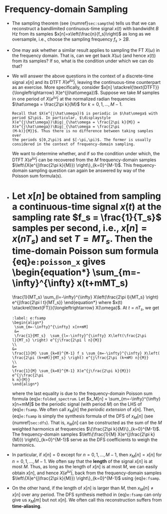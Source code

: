 # Frequency-domain Sampling

* The sampling theorem (see {numref}`sec:sampthm`) tells us that we
  can reconstruct a bandlimited continuous-time signal $x(t)$ with
  bandwidht $B$ Hz from its samples $x[n]=x\left(\frac{n}{f_s}\right)$
  as long as we oversample, i.e., choose the sampling frequency $f_s >
  2B$.

* One may ask whether a similar result applies to sampling the FT
  $X(\omega)$ in the frequency domain. That is, can we get back
  $X(\omega)$ (and hence $x(t)$) from its samples? If so, what is the
  condition under which we can do that? 

* We will answer the above questions in the context of a discrete-time
  signal $x[n]$ and its DTFT $X(e^{j\hat\omega})$, leaving the
  continuous-time counterpart as an exercise. More specifically,
  consider $x[n] \stackrel{\text{DTFT}}{\longleftrightarrow}
  X(e^{j\hat\omega})$. Suppose we take $M$ samples in one period of
  $X(e^{j\hat\omega})$ at the normalized radian frequencies
  $\hat\omega = \frac{2\pi k}{M}$ for $k=0,1,\ldots,M-1$.
  ```{tip}
  Recall that $X(e^{j\hat\omega})$ is periodic in $\hat\omega$ with
  period $2\pi$. In particular, $\displaystyle
  X(e^{j\hat\omega})\Big|_{\hat\omega = \frac{2\pi k}{M}} =
  X(e^{j\hat\omega})\Big|_{\hat\omega = \frac{2\pi
  (M-k)}{M}}$. Thus there is no difference between taking samples over
  the periods $[0,2\pi)$ and $[-\pi,\pi)$. The former is usually
  considered in the context of frequency-domain sampling.
  ```
  We want to determine whether, and if so the condition under which,
  the DTFT $X(e^{j\hat\omega})$ can be recovered from the $M$
  frequency-domain samples $\left\{X(e^{j\frac{2\pi k}{M}})
  \right\}_{k=0}^{M-1}$. This frequency-domain sampling question can
  again be answered by way of the Poisson sum formula(s).

* Let $x[n]$ be obtained from sampling a continuous-time signal $x(t)$
  at the sampling rate $f_s = \frac{1}{T_s}$ samples per second, i.e.,
  $x[n] = x(nT_s)$ and set $T=MT_s$. Then the time-domain Poisson sum
  formula {eq}`e:poisson_x` gives
  \begin{equation*}
  \sum_{m=-\infty}^{\infty} x(t+mMT_s)
  = 
  \frac{1}{MT_s} \sum_{l=-\infty}^{\infty} X\left(\frac{2\pi l}{MT_s}
  \right) e^{j\frac{2\pi l t}{MT_s}} 
  \end{equation*}
  where
  $x(t) \stackrel{\text{FT}}{\longleftrightarrow} X(\omega)$. At
  $t=nT_s$, we get
  ```{math}
  :label: e:fsamp
  \begin{align*}
   \sum_{m=-\infty}^{\infty} x[n+mM] 
   &=
   \frac{1}{MT_s}  \sum_{l=-\infty}^{\infty} X\left(\frac{2\pi
  l}{MT_s} \right) e^{j\frac{2\pi l n}{M}} 
  \\
  &= 
  \frac{1}{M} \sum_{k=0}^{M-1} f_s \sum_{m=-\infty}^{\infty} X\left(
  \frac{2\pi (k+mM)}{MT_s} \right) e^{j\frac{2\pi (k+mM) n}{M}}
  \\
  &=
  \frac{1}{M} \sum_{k=0}^{M-1} X(e^{j\frac{2\pi k}{M}})  e^{j\frac{2\pi
  k n}{M}}
  \end{align*}
  ```
  where the last equality is due to the frequency-domain Poisson sum
  formula {eq}`e:folded_spectrum`. Let $x_M[n] =
  \sum_{m=-\infty}^{\infty} x[n+mM]$ be the periodic signal (with
  period $M$) on the LHS of {eq}`e:fsamp`.  We often call $x_M[n]$ the
  *periodic extension* of $x[n]$. Then, {eq}`e:fsamp` is simply the
      synthesis formula of the DFS of $x_M[n]$ (see
  {numref}`sec:dfs`).  That is, $x_M[n]$ can be constructed as the sum
  of the $M$ weighted harmonics at frequencies $\{\frac{2\pi
  k}{M}\}_{k=0}^{M-1}$. The frequency-domain samples
  $\left\{\frac{1}{M} X(e^{j\frac{2\pi k}{M}})
  \right\}_{k=0}^{M-1}$ serve as the DFS coefficients to weigh the
  harmonics.

* In particular, if $x[n]=0$ except for $n=0,1,\ldots, M-1$, then
  $x_M[n] = x[n]$ for $n=0,1,\ldots, M-1$.
  We often say that the **length** of the signal $x[n]$ is at most 
  $M$. Thus, as long as the length of $x[n]$ is at most $M$, we can
  easily obtain $x[n]$, and hence $X(e^{j\hat\omega})$, back from the
  frequency-domain samples 
  $\left\{X(e^{j\frac{2\pi k}{M}}) \right\}_{k=0}^{M-1}$ using
  {eq}`e:fsamp`. 

* On the other hand, if the length of $x[n]$ is larger than $M$, then
  $x_M[n] \neq x[n]$ over any period. The DFS synthesis method in
  {eq}`e:fsamp` can only give us $x_M[m]$ but not $x[n]$. We often
  call this reconstruction suffers from **time-aliasing**.
